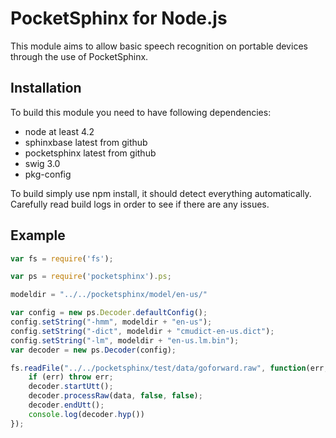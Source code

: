 # PocketSphinx for Node.js

This module aims to allow basic speech recognition on portable devices
through the use of PocketSphinx.

## Installation

To build this module you need to have following dependencies:
  
  * node at least 4.2
  * sphinxbase latest from github
  * pocketsphinx latest from github
  * swig 3.0
  * pkg-config
  
To build simply use npm install, it should detect everything automatically. Carefully read
build logs in order to see if there are any issues.

## Example

```javascript
var fs = require('fs');

var ps = require('pocketsphinx').ps;

modeldir = "../../pocketsphinx/model/en-us/"

var config = new ps.Decoder.defaultConfig();
config.setString("-hmm", modeldir + "en-us");
config.setString("-dict", modeldir + "cmudict-en-us.dict");
config.setString("-lm", modeldir + "en-us.lm.bin");
var decoder = new ps.Decoder(config);

fs.readFile("../../pocketsphinx/test/data/goforward.raw", function(err, data) {
    if (err) throw err;
    decoder.startUtt();
    decoder.processRaw(data, false, false);
    decoder.endUtt();
    console.log(decoder.hyp())
});
```

